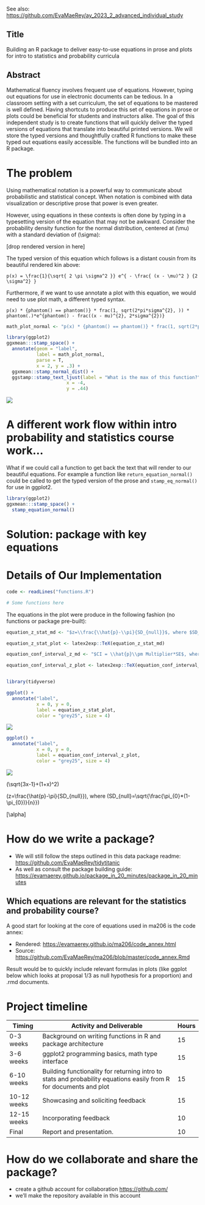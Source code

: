
See also:
<https://github.com/EvaMaeRey/ay_2023_2_advanced_individual_study>

## Title

Building an R package to deliver easy-to-use equations in prose and
plots for intro to statistics and probability curricula

## Abstract

Mathematical fluency involves frequent use of equations. However, typing
out equations for use in electronic documents can be tedious. In a
classroom setting with a set curriculum, the set of equations to be
mastered is well defined. Having shortcuts to produce this set of
equations in prose or plots could be beneficial for students and
instructors alike. The goal of this independent study is to create
functions that will quickly deliver the typed versions of equations that
translate into beautiful printed versions. We will store the typed
versions and thoughtfully crafted R functions to make these typed out
equations easily accessible. The functions will be bundled into an R
package.

# The problem

Using mathematical notation is a powerful way to communicate about
probabilistic and statistical concept. When notation is combined with
data visualization or descriptive prose that power is even greater.

However, using equations in these contexts is often done by typing in a
typesetting version of the equation that may not be awkward. Consider
the probability density function for the normal distribution, centered
at \(\mu\) with a standard deviation of \(\sigma\):

\[drop rendered version in here\]

The typed version of this equation which follows is a distant cousin
from its beautiful rendered kin above:

`p(x) = \frac{1}{\sqrt{ 2 \pi \sigma^2 }} e^{ - \frac{ (x - \mu)^2 } {2
\sigma^2} }`

Furthermore, if we want to use annotate a plot with this equation, we
would need to use plot math, a different typed syntax.

`p(x) * {phantom() == phantom()} * frac(1, sqrt(2*pi*sigma^{2}, )) *
phantom(.)*e^{phantom() - frac((x - mu)^{2}, 2*sigma^{2})}`

``` r
math_plot_normal <- "p(x) * {phantom() == phantom()} * frac(1, sqrt(2*pi*sigma^{2}, )) * phantom(.)*e^{phantom() - frac((x - mu)^{2}, 2*sigma^{2})} "

library(ggplot2)
ggxmean:::stamp_space() + 
  annotate(geom = "label", 
           label = math_plot_normal,
           parse = T,
           x = 2, y = .3) + 
  ggxmean::stamp_normal_dist() + 
  ggstamp::stamp_text_ljust(label = "What is the max of this function?",
                      x = -4, 
                      y = .44)
```

![](README_files/figure-gfm/unnamed-chunk-1-1.png)<!-- -->
<!-- Fortunately, a translater exists. -->

<!-- ```{r} -->

<!-- exp_to_plot <- latex2exp::TeX("$p(x) = \\frac{1}{\\sqrt{ 2 \\pi \\sigma^2 }} e^{ - \\frac{ (x - \\mu)^2 } {2 \\sigma^2} }$") -->

<!-- ``` -->

# A different work flow within intro probability and statistics course work…

What if we could call a function to get back the text that will render
to our beautiful equations. For example a function like
`return_equation_normal()` could be called to get the typed version of
the prose and `stamp_eq_normal()` for use in ggplot2.

``` r
library(ggplot2)
ggxmean:::stamp_space() + 
  stamp_equation_normal() 
```

# Solution: package with key equations

# Details of Our Implementation

``` r
code <- readLines("functions.R")
```

``` r
# Some functions here
```

The equations in the plot were produce in the following fashion (no
functions or package pre-built):

``` r
equation_z_stat_md <- "$z=\\frac{\\hat{p}-\\pi}{SD_{null}}$, where $SD_{null}=\\sqrt{\\frac{\\pi_{0}*(1-\\pi_{0})}{n}}$"

equation_z_stat_plot <- latex2exp::TeX(equation_z_stat_md)

equation_conf_interval_z_md <- "$CI = \\hat{p}\\pm Multiplier*SE$, where $SE = \\sqrt{\\frac{\\hat{p}*(1-\\hat{p})}{n}}$"

equation_conf_interval_z_plot <- latex2exp::TeX(equation_conf_interval_z_md)


library(tidyverse)

ggplot() +
  annotate("label", 
           x = 0, y = 0, 
           label = equation_z_stat_plot, 
           color = "grey25", size = 4)
```

![](README_files/figure-gfm/unnamed-chunk-5-1.png)<!-- -->

``` r
ggplot() +
  annotate("label", 
           x = 0, y = 0, 
           label = equation_conf_interval_z_plot, 
           color = "grey25", size = 4)
```

![](README_files/figure-gfm/unnamed-chunk-5-2.png)<!-- -->

\(\sqrt{3x-1}+(1+x)^2\)

\(z=\frac{\hat{p}-\pi}{SD_{null}}\), where
\(SD_{null}=\sqrt{\frac{\pi_{0}*(1-\pi_{0})}{n}}\)

\[\alpha\]

# How do we write a package?

  - We will still follow the steps outlined in this data package readme:
    <https://github.com/EvaMaeRey/tidytitanic>
  - As well as consult the package building guide:
    <https://evamaerey.github.io/package_in_20_minutes/package_in_20_minutes>

## Which equations are relevant for the statistics and probability course?

A good start for looking at the core of equations used in ma206 is the
code annex:

  - Rendered: <https://evamaerey.github.io/ma206/code_annex.html>
  - Source:
    <https://github.com/EvaMaeRey/ma206/blob/master/code_annex.Rmd>

Result would be to quickly include relevant formulas in plots (like
ggplot below which looks at proposal 1/3 as null hypothesis for a
proportion) and .rmd documents.

# Project timeline

| Timing      | Activity and Deliverable                                                                                           | Hours |
| ----------- | ------------------------------------------------------------------------------------------------------------------ | ----- |
| 0-3 weeks   | Background on writing functions in R and package architecture                                                      | 15    |
| 3-6 weeks   | ggplot2 programming basics, math type interface                                                                    | 15    |
| 6-10 weeks  | Building functionality for returning intro to stats and probability equations easily from R for documents and plot | 15    |
| 10-12 weeks | Showcasing and soliciting feedback                                                                                 | 15    |
| 12-15 weeks | Incorporating feedback                                                                                             | 10    |
| Final       | Report and presentation.                                                                                           | 10    |

# How do we collaborate and share the package?

  - create a github account for collaboration <https://github.com/>
  - we’ll make the repository available in this account
